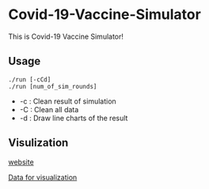 # Covid-19-Vaccine-Simulator
This is Covid-19 Vaccine Simulator!

## Usage

```
./run [-cCd]
./run [num_of_sim_rounds]
```

- -c : Clean result of simulation
- -C : Clean all data
- -d : Draw line charts of the result

## Visulization
[website](https://covid-19-vaccine-simulator.herokuapp.com/)

[Data for visualization](https://github.com/JJShen2000/Visualization-Data_Covid-19-Vaccine-Simulator)
